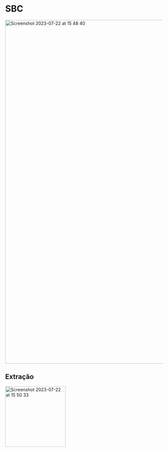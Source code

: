 # SBC 
<img width="1095" alt="Screenshot 2023-07-22 at 15 48 40" src="https://github.com/MaatheusGois/sbc-extraction/assets/31082311/a4f9fbc1-161b-429e-a19f-42a7e0089c3d">

## Extração
<img width="193" alt="Screenshot 2023-07-22 at 15 50 33" src="https://github.com/MaatheusGois/sbc-extraction/assets/31082311/6be85593-dc4c-4c69-a229-b42ef2b52630">
